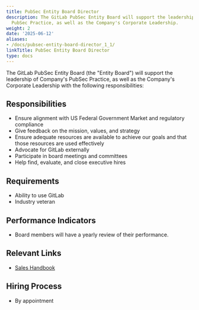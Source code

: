 ```yaml
---
title: PubSec Entity Board Director
description: The GitLab PubSec Entity Board will support the leadership of Company's
  PubSec Practice, as well as the Company's Corporate Leadership.
weight: 2
date: '2025-06-12'
aliases:
- /docs/pubsec-entity-board-director_1_1/
linkTitle: PubSec Entity Board Director
type: docs
---
```


The GitLab PubSec Entity Board (the "Entity Board") will support the leadership of Company's PubSec Practice, as well as the Company's Corporate Leadership with the following responsibilities:

## Responsibilities

- Ensure alignment with US Federal Government Market and regulatory compliance
- Give feedback on the mission, values, and strategy
- Ensure adequate resources are available to achieve our goals and that those resources are used effectively
- Advocate for GitLab externally
- Participate in board meetings and committees
- Help find, evaluate, and close executive hires

## Requirements

- Ability to use GitLab
- Industry veteran

## Performance Indicators

- Board members will have a yearly review of their performance.

## Relevant Links

- [Sales Handbook](/handbook/sales/public-sector/)

## Hiring Process

- By appointment
